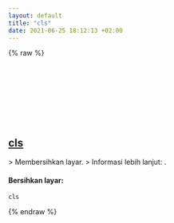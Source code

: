 ```yaml
---
layout: default
title: "cls"
date: 2021-06-25 18:12:13 +02:00
---
```

{% raw %}
<h2 id="cls">
  <a href="/id/windows/cls.html">cls</a> <a href="#cls"><svg class="icon">
    <use href="/assets/images/unicode_sprite.svg#link" />
  </svg></a>
</h2>
> Membersihkan layar.
> Informasi lebih lanjut: <https://docs.microsoft.com/windows-server/administration/windows-commands/cls>.

#### Bersihkan layar:
```shell
cls
```
{% endraw %}